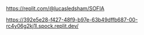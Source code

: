 https://replit.com/@lucasledsham/SOFIA

https://392e5e28-f427-48f9-b97e-63b49dffb687-00-rc4y06g2kj1l.spock.replit.dev/
